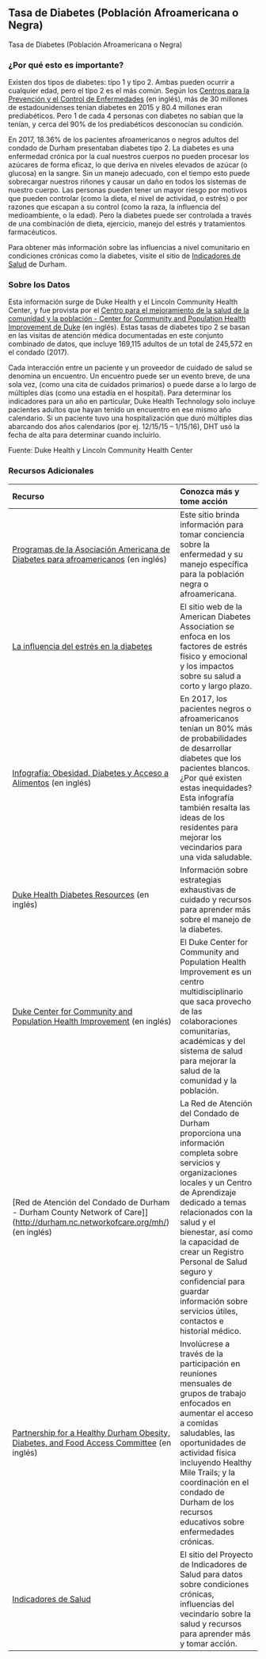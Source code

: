 ## Tasa de Diabetes (Población Afroamericana o Negra)
Tasa de Diabetes (Población Afroamericana o Negra) 

### ¿Por qué esto es importante?
Existen dos tipos de diabetes: tipo 1 y tipo 2. Ambas pueden ocurrir a cualquier edad, pero el tipo 2 es el más común. Según los [Centros para la Prevención y el Control de Enfermedades](https://www.cdc.gov/diabetes/pdfs/data/statistics/national-diabetes-statistics-report.pdf) (en inglés), más de 30 millones de estadounidenses tenían diabetes en 2015 y 80.4 millones eran prediabéticos. Pero 1 de cada 4 personas con diabetes no sabían que la tenían, y cerca del 90% de los prediabéticos desconocían su condición.  

En 2017, 18.36% de los pacientes afroamericanos o negros adultos del condado de Durham presentaban diabetes tipo 2. La diabetes es una enfermedad crónica por la cual nuestros cuerpos no pueden procesar los azúcares de forma eficaz, lo que deriva en niveles elevados de azúcar (o glucosa) en la sangre. Sin un manejo adecuado, con el tiempo esto puede sobrecargar nuestros riñones y causar un daño en todos los sistemas de nuestro cuerpo. Las personas pueden tener un mayor riesgo por motivos que pueden controlar (como la dieta, el nivel de actividad, o estrés) o por razones que escapan a su control (como la raza, la influencia del medioambiente, o la edad). Pero la diabetes puede ser controlada a través de una combinación de dieta, ejercicio, manejo del estrés y tratamientos farmacéuticos.

Para obtener más información sobre las influencias a nivel comunitario en condiciones crónicas como la diabetes, visite el sitio de [Indicadores de Salud](https://health.dataworks-nc.org/es) de Durham.

### Sobre los Datos
Esta información surge de Duke Health y el Lincoln Community Health Center, y fue provista por el [Centro para el mejoramiento de la salud de la comunidad y la población - Center for Community and Population Health Improvement de Duke](http://www.dukehealthimprovement.org/) (en inglés). Estas tasas de diabetes tipo 2 se basan en las visitas de atención médica documentadas en este conjunto combinado de datos, que incluye 169,115 adultos de un total de 245,572 en el condado (2017).

Cada interacción entre un paciente y un proveedor de cuidado de salud se denomina un encuentro. Un encuentro puede ser un evento breve, de una sola vez, (como una cita de cuidados primarios) o puede darse a lo largo de múltiples días (como una estadía en el hospital). Para determinar los indicadores para un año en particular, Duke Health Technology solo incluye pacientes adultos que hayan tenido un encuentro en ese mismo año calendario. Si un paciente tuvo una hospitalización que duró múltiples días abarcando dos años calendarios (por ej. 12/15/15 – 1/15/16), DHT usó la fecha de alta para determinar cuando incluirlo.

Fuente: Duke Health y Lincoln Community Health Center

### Recursos Adicionales

|Recurso | Conozca más y tome acción |
|:--- | :--- |
|[Programas de la Asociación Americana de Diabetes para afroamericanos](http://www.diabetes.org/in-my-community/awareness-programs/african-american-programs/?loc=imc-slabnav) (en inglés) | Este sitio brinda información para tomar conciencia sobre la enfermedad y su manejo específica para la población negra o afroamericana.
|[La influencia del estrés en la diabetes](http://www.diabetes.org/es/vivir-con-diabetes/complicaciones/estres.html)| El sitio web de la American Diabetes Association se enfoca en los factores de estrés físico y emocional y los impactos sobre su salud a corto y largo plazo.
|[Infografía: Obesidad, Diabetes y Acceso a Alimentos](http://healthydurham.org/cms/wp-content/uploads/2018/06/Obesity-Diabetes-Food-Access-FINAL.pdf) (en inglés) | En 2017, los pacientes negros o afroamericanos tenían un 80% más de probabilidades de desarrollar diabetes que los pacientes blancos. ¿Por qué existen estas inequidades? Esta infografía también resalta las ideas de los residentes para mejorar los vecindarios para una vida saludable.
|[Duke Health Diabetes Resources](https://www.dukehealth.org/treatments/endocrinology/diabetes) (en inglés) | Información sobre estrategias exhaustivas de cuidado y recursos para aprender más sobre el manejo de la diabetes.
|[Duke Center for Community and Population Health Improvement](http://www.dukehealthimprovement.org/) (en inglés) |El Duke Center for Community and Population Health Improvement es un centro multidisciplinario que saca provecho de las colaboraciones comunitarias, académicas y del sistema de salud para mejorar la salud de la comunidad y la población.
|[Red de Atención del Condado de Durham - Durham County Network of Care]](http://durham.nc.networkofcare.org/mh/) (en inglés) | La Red de Atención del Condado de Durham proporciona una información completa sobre servicios y organizaciones locales y un Centro de Aprendizaje dedicado a temas relacionados con la salud y el bienestar, así como la capacidad de crear un Registro Personal de Salud seguro y confidencial para guardar información sobre servicios útiles, contactos e historial médico.
|[Partnership for a Healthy Durham Obesity, Diabetes, and Food Access Committee](http://healthydurham.org/committees/obesity-and-chronic-illness-committee) (en inglés) | Involúcrese a través de la participación en reuniones mensuales de grupos de trabajo enfocados en aumentar el acceso a comidas saludables, las oportunidades de actividad física incluyendo Healthy Mile Trails; y la coordinación en el condado de Durham de los recursos educativos sobre enfermedades crónicas.
|[Indicadores de Salud](http://health.dataworks-nc.org/es)| El sitio del Proyecto de Indicadores de Salud para datos sobre condiciones crónicas, influencias del vecindario sobre la salud y recursos para aprender más y tomar acción.

